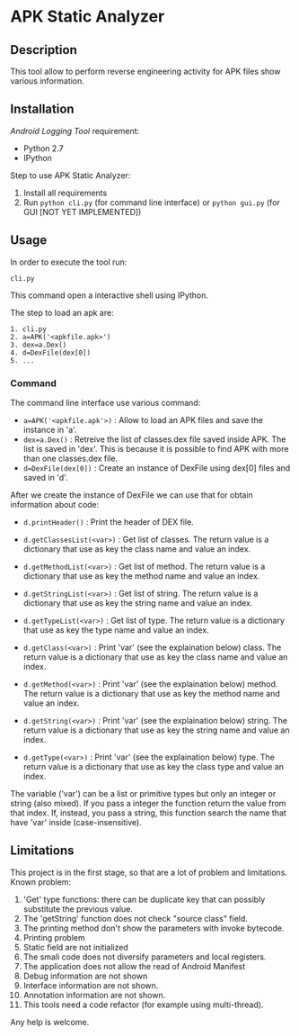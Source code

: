 # APK Static Analyzer

## Description
This tool allow to perform reverse engineering activity for APK files show various information.

## Installation
*Android Logging Tool* requirement:
- Python 2.7
- IPython

Step to use APK Static Analyzer:

1. Install all requirements
3. Run `python cli.py` (for command line interface) or `python gui.py` (for GUI [NOT YET IMPLEMENTED])

## Usage

In order to execute the tool run:

`cli.py`

This command open a interactive shell using IPython.

The step to load an apk are:
```
1. cli.py
2. a=APK('<apkfile.apk>')
3. dex=a.Dex()
4. d=DexFile(dex[0])
5. ...
```

### Command

The command line interface use various command:

- `a=APK('<apkfile.apk'>)` : Allow to load an APK files and save the instance in 'a'.
- `dex=a.Dex()` : Retreive the list of classes.dex file saved inside APK. The list is saved in 'dex'. This is because it is possible to find APK with more than one classes.dex file.
- `d=DexFile(dex[0])` : Create an instance of DexFile using dex[0] files and saved in 'd'.

After we create the instance of DexFile we can use that for obtain information about code:

- `d.printHeader()`         : Print the header of DEX file.

- `d.getClassesList(<var>)` : Get list of classes. The return value is a dictionary that use as key the class name and value an index.

- `d.getMethodList(<var>)`  : Get list of method. The return value is a dictionary that use as key the method name and value an index.

- `d.getStringList(<var>)`  : Get list of string. The return value is a dictionary that use as key the string name and value an index.

- `d.getTypeList(<var>)`    : Get list of type. The return value is a dictionary that use as key the type name and value an index.

- `d.getClass(<var>)`       : Print 'var' (see the explaination below) class. The return value is a dictionary that use as key the class name and value an index.

- `d.getMethod(<var>)`      : Print 'var' (see the explaination below) method. The return value is a dictionary that use as key the method name and value an index.

- `d.getString(<var>)`      : Print 'var' (see the explaination below) string. The return value is a dictionary that use as key the string name and value an index.

- `d.getType(<var>)`        : Print 'var' (see the explaination below) type. The return value is a dictionary that use as key the class type and value an index.

The variable ('var') can be a list or primitive types but only an integer or string (also mixed). If you pass a integer the function return the value from that index. If, instead, you pass a string, this function search the name that have 'var' inside (case-insensitive).

## Limitations

This project is in the first stage, so that are a lot of problem and limitations.
Known problem:

1. 'Get' type functions: there can be duplicate key that can possibly substitute the previous value.
2. The 'getString' function does not check "source class" field.
3. The printing method don't show the parameters with invoke bytecode.
4. Printing problem
5. Static field are not initialized
6. The smali code does not diversify parameters and local registers.
7. The application does not allow the read of Android Manifest
8. Debug information are not shown
9. Interface information are not shown.
10. Annotation information are not shown.
11. This tools need a code refactor (for example using multi-thread).

Any help is welcome.
